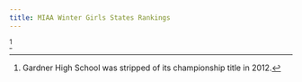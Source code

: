 ```yaml
---
title: MIAA Winter Girls States Rankings
---
```


[^1]

[^1]: Gardner High School was stripped of its championship title in 2012.
